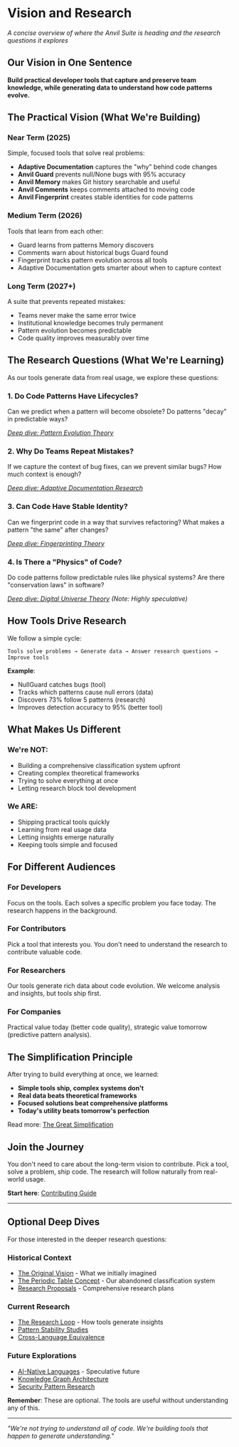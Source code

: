 # Vision and Research

*A concise overview of where the Anvil Suite is heading and the research questions it explores*

## Our Vision in One Sentence

**Build practical developer tools that capture and preserve team knowledge, while generating data to understand how code patterns evolve.**

## The Practical Vision (What We're Building)

### Near Term (2025)
Simple, focused tools that solve real problems:
- **Adaptive Documentation** captures the "why" behind code changes
- **Anvil Guard** prevents null/None bugs with 95% accuracy
- **Anvil Memory** makes Git history searchable and useful
- **Anvil Comments** keeps comments attached to moving code
- **Anvil Fingerprint** creates stable identities for code patterns

### Medium Term (2026)
Tools that learn from each other:
- Guard learns from patterns Memory discovers
- Comments warn about historical bugs Guard found
- Fingerprint tracks pattern evolution across all tools
- Adaptive Documentation gets smarter about when to capture context

### Long Term (2027+)
A suite that prevents repeated mistakes:
- Teams never make the same error twice
- Institutional knowledge becomes truly permanent
- Pattern evolution becomes predictable
- Code quality improves measurably over time

## The Research Questions (What We're Learning)

As our tools generate data from real usage, we explore these questions:

### 1. Do Code Patterns Have Lifecycles?
Can we predict when a pattern will become obsolete? Do patterns "decay" in predictable ways?

*[Deep dive: Pattern Evolution Theory](./docs/archive/research-horizon/03-research-vision/experiments/pattern-evolution-theory.md)*

### 2. Why Do Teams Repeat Mistakes?
If we capture the context of bug fixes, can we prevent similar bugs? How much context is enough?

*[Deep dive: Adaptive Documentation Research](./projects/adaptive-documentation/research.md)*

### 3. Can Code Have Stable Identity?
Can we fingerprint code in a way that survives refactoring? What makes a pattern "the same" after changes?

*[Deep dive: Fingerprinting Theory](./docs/archive/research-horizon/03-research-vision/experiments/semantic-property-framework.md)*

### 4. Is There a "Physics" of Code?
Do code patterns follow predictable rules like physical systems? Are there "conservation laws" in software?

*[Deep dive: Digital Universe Theory](./docs/archive/vision/digital-universe-theory.md)* *(Note: Highly speculative)*

## How Tools Drive Research

We follow a simple cycle:

```
Tools solve problems → Generate data → Answer research questions → Improve tools
```

**Example**: 
- NullGuard catches bugs (tool)
- Tracks which patterns cause null errors (data)
- Discovers 73% follow 5 patterns (research)
- Improves detection accuracy to 95% (better tool)

## What Makes Us Different

### We're NOT:
- Building a comprehensive classification system upfront
- Creating complex theoretical frameworks
- Trying to solve everything at once
- Letting research block tool development

### We ARE:
- Shipping practical tools quickly
- Learning from real usage data
- Letting insights emerge naturally
- Keeping tools simple and focused

## For Different Audiences

### For Developers
Focus on the tools. Each solves a specific problem you face today. The research happens in the background.

### For Contributors
Pick a tool that interests you. You don't need to understand the research to contribute valuable code.

### For Researchers
Our tools generate rich data about code evolution. We welcome analysis and insights, but tools ship first.

### For Companies
Practical value today (better code quality), strategic value tomorrow (predictive pattern analysis).

## The Simplification Principle

After trying to build everything at once, we learned:
- **Simple tools ship, complex systems don't**
- **Real data beats theoretical frameworks**
- **Focused solutions beat comprehensive platforms**
- **Today's utility beats tomorrow's perfection**

Read more: [The Great Simplification](./THE_GREAT_SIMPLIFICATION.md)

## Join the Journey

You don't need to care about the long-term vision to contribute. Pick a tool, solve a problem, ship code. The research will follow naturally from real-world usage.

**Start here**: [Contributing Guide](./CONTRIBUTING.md)

---

## Optional Deep Dives

For those interested in the deeper research questions:

### Historical Context
- [The Original Vision](./docs/archive/vision/README.md) - What we initially imagined
- [The Periodic Table Concept](./docs/archive/periodic-table/README.md) - Our abandoned classification system
- [Research Proposals](./docs/archive/research-horizon/README.md) - Comprehensive research plans

### Current Research
- [The Research Loop](./RESEARCH_LOOP.md) - How tools generate insights
- [Pattern Stability Studies](./docs/archive/research-horizon/03-research-vision/experiments/pattern-evolution-theory.md)
- [Cross-Language Equivalence](./docs/archive/research-horizon/03-research-vision/experiments/cross-language-equivalence.md)

### Future Explorations
- [AI-Native Languages](./docs/archive/research-horizon/ai-native-language/README.md) - Speculative future
- [Knowledge Graph Architecture](./docs/archive/research-horizon/03-research-vision/experiments/knowledge-graph-architecture.md)
- [Security Pattern Research](./docs/archive/research-horizon/03-research-vision/experiments/security-pattern-research-framework.md)

**Remember**: These are optional. The tools are useful without understanding any of this.

---

*"We're not trying to understand all of code. We're building tools that happen to generate understanding."*